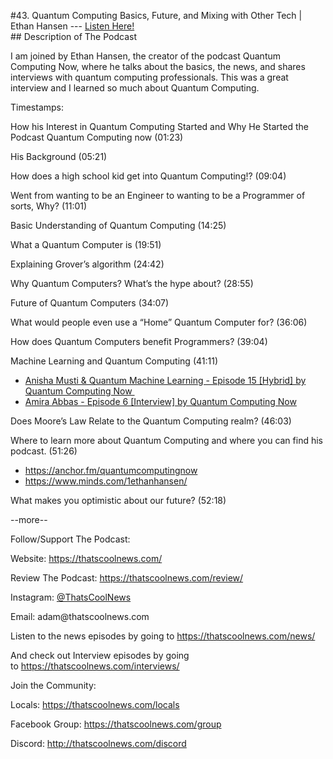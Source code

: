 #43. Quantum Computing Basics, Future, and Mixing with Other Tech | Ethan Hansen
        ---
        [Listen Here!](https://thatscoolnews.podbean.com/e/43-quantum-computing-basics-future-and-mixing-with-other-tech-ethan-hansen/) \
        ## Description of The Podcast
        <p>I am joined by Ethan Hansen, the creator of the podcast Quantum Computing Now, where he talks about the basics, the news, and shares interviews with quantum computing professionals. This was a great interview and I learned so much about Quantum Computing.</p>

Timestamps:
<p>How his Interest in Quantum Computing Started and Why He Started the Podcast Quantum Computing now (01:23)</p>

<p>His Background (05:21)</p>

<p>How does a high school kid get into Quantum Computing!? (09:04)</p>

<p>Went from wanting to be an Engineer to wanting to be a Programmer of sorts, Why? (11:01)</p>

<p>Basic Understanding of Quantum Computing (14:25)</p>

<p>What a Quantum Computer is (19:51)</p>

<p>Explaining Grover’s algorithm (24:42)</p>

<p>Why Quantum Computers? What’s the hype about? (28:55)</p>

<p>Future of Quantum Computers (34:07)</p>

<p>What would people even use a “Home” Quantum Computer for? (36:06)</p>

<p>How does Quantum Computers benefit Programmers? (39:04) </p>

<p>Machine Learning and Quantum Computing (41:11)</p>

<ul><li style="font-weight:400;"><a href='https://anchor.fm/quantumcomputingnow/episodes/Anisha-Musti--Quantum-Machine-Learning---Episode-15-Hybrid-efpss5'>Anisha Musti & Quantum Machine Learning - Episode 15 [Hybrid] by Quantum Computing Now </a></li>

<li style="font-weight:400;"><a href='https://anchor.fm/quantumcomputingnow/episodes/Amira-Abbas---Episode-6-Interview-e8n2ud'>Amira Abbas - Episode 6 [Interview] by Quantum Computing Now</a></li>

</ul>
<p>Does Moore’s Law Relate to the Quantum Computing realm? (46:03)</p>

<p>Where to learn more about Quantum Computing and where you can find his podcast. (51:26)</p>

<ul><li style="font-weight:400;"><a href='https://anchor.fm/quantumcomputingnow'>https://anchor.fm/quantumcomputingnow</a></li>

<li style="font-weight:400;"><a href='https://www.minds.com/1ethanhansen/'>https://www.minds.com/1ethanhansen/</a></li>

</ul>
<p>What makes you optimistic about our future? (52:18)</p>

<p>--more--</p>

Follow/Support The Podcast:
<p>Website: <a href='https://thatscoolnews.com/'>https://thatscoolnews.com/</a></p>

<p>Review The Podcast: <a href='https://thatscoolnews.com/review/'>https://thatscoolnews.com/review/</a></p>

<p>Instagram: <a href='https://www.instagram.com/thatscoolnews/'>@ThatsCoolNews</a></p>

<p>Email: adam@thatscoolnews.com</p>

<p>Listen to the news episodes by going to <a href='https://thatscoolnews.com/news/'>https://thatscoolnews.com/news/</a></p>

<p>And check out Interview episodes by going to <a href='https://thatscoolnews.com/interviews/'>https://thatscoolnews.com/interviews/</a></p>

Join the Community:
<p>Locals: <a href='https://thatscoolnews.com/locals'>https://thatscoolnews.com/locals</a></p>

<p>Facebook Group: <a href='https://thatscoolnews.com/group'>https://thatscoolnews.com/group </a></p>

<p>Discord: <a href='http://thatscoolnews.com/discord'>http://thatscoolnews.com/discord</a></p>
